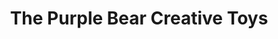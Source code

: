 ---
title: "The Purple Bear Creative Toys"
url: /guilford/the-purple-bear-creative-toys/
shop: Spielzeug
---